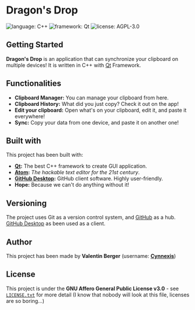 # Dragon's Drop #

![language: C++][badge-language] ![framework: Qt][badge-framework] ![license: AGPL-3.0][badge-license]

## Getting Started ##

**Dragon's Drop** is an application that can synchronize your clipboard on multiple devices! It is written in C++ with [Qt](https://www.qt.io/) Framework.

## Functionalities #

* **Clipboard Manager:** You can manage your clipboard from here.
* **Clipboard History:** What did you just copy? Check it out on the app!
* **Edit your clipboard:** Open what's on your clipboard, edit it, and paste it everywhere!
* **Sync:** Copy your data from one device, and paste it on another one!

## Built with ##
This project has been built with:

* **[Qt](https://www.qt.io/):** The best C++ framework to create GUI application.
* **[Atom](https://atom.io/):** *The hackable text editor for the 21st century*.
* **[GitHub Desktop](https://desktop.github.com/):** GitHub client software. Highly user-friendly.
* **Hope:** Because we can't do anything without it!

## Versioning ##
The project uses Git as a version control system, and [GitHub](https://github.com/) as a hub. [GitHub Desktop](https://desktop.github.com/) as been used as a client.

## Author ##
This project has been made by **Valentin Berger** (username: **[Cynnexis](https://github.com/Cynnexis/)**)

## License ##
This project is under the **GNU Affero General Public License v3.0** - see [`LICENSE.txt`](https://github.com/Cynnexis/Dragon-s-Drop/blob/master/LICENSE.txt) for more detail (I know that nobody will look at this file, licenses are so boring...)

[badge-language]: https://img.shields.io/badge/language-C++-purple.svg?longCache=true&style=flat
[badge-framework]: https://img.shields.io/badge/framework-Qt-green.svg?longCache=true&style=flat
[badge-license]: https://img.shields.io/badge/license-AGPL--3.0-yellow.svg?longCache=true&style=flat
